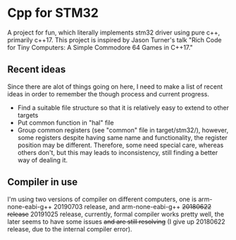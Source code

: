 # Cpp for STM32
A project for fun, which literally implements stm32 driver using pure c++, primarily c++17. This project is inspired by Jason Turner's talk "Rich Code for Tiny Computers: A Simple Commodore 64 Games in C++17."
## Recent ideas
Since there are alot of things going on here, I need to make a list of recent ideas in order to remember the though process and current progress.
- Find a suitable file structure so that it is relatively easy to extend to other targets
- Put common function in "hal" file  
- Group common registers (see "common" file in target/stm32/), however, some registers despite having same name and functionality, the register position may be different. Therefore, some need special care, whereas others don't, but this may leads to inconsistency, still finding a better way of dealing it. 
## Compiler in use
I'm using two versions of compiler on different computers, one is arm-none-eabi-g++ 20190703 release, and arm-none-eabi-g++ <del>20180622 release</del> 20191025 release, currently, formal compiler works pretty well, the later seems to have some issues <del>and are still resolving</del> (I give up 20180622 release, due to the internal compiler error).
